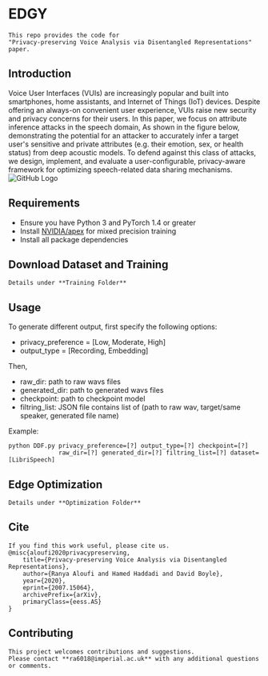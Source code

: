 # EDGY
```
This repo provides the code for 
"Privacy-preserving Voice Analysis via Disentangled Representations" paper.
```
## Introduction
Voice User Interfaces (VUIs) are increasingly popular and built into smartphones, home assistants, and Internet of Things (IoT) devices. Despite offering an always-on convenient user experience, VUIs raise new security and privacy concerns for their users. 
In this paper, we focus on attribute inference attacks in the speech domain, As shown in the figure below, demonstrating the potential for an attacker to accurately infer a target user's sensitive and private attributes (e.g. their emotion, sex, or health status) from deep acoustic models. To defend against this class of attacks, we design, implement, and evaluate a user-configurable, privacy-aware framework for optimizing speech-related data sharing mechanisms.
![GitHub Logo](/images/Potential_Attacks.png)


## Requirements
* Ensure you have Python 3 and PyTorch 1.4 or greater
* Install [NVIDIA/apex](https://github.com/NVIDIA/apex) for mixed precision training 
* Install all package dependencies 


## Download Dataset and Training
```
Details under **Training Folder**
```

## Usage
To generate different output, first specify the following options:
* privacy_preference = [Low, Moderate, High]
* output_type = [Recording, Embedding]

Then, 
* raw_dir: path to raw wavs files
* generated_dir: path to generated wavs files
* checkpoint: path to checkpoint model
* filtring_list: JSON file contains list of (path to raw wav, target/same speaker, generated file name)

Example:
```
python DDF.py privacy_preference=[?] output_type=[?] checkpoint=[?] 
              raw_dir=[?] generated_dir=[?] filtring_list=[?] dataset=[LibriSpeech]
```
## Edge Optimization
```
Details under **Optimization Folder**
```

## Cite
```
If you find this work useful, please cite us.
@misc{aloufi2020privacypreserving,
    title={Privacy-preserving Voice Analysis via Disentangled Representations},
    author={Ranya Aloufi and Hamed Haddadi and David Boyle},
    year={2020},
    eprint={2007.15064},
    archivePrefix={arXiv},
    primaryClass={eess.AS}
}
```

## Contributing
```
This project welcomes contributions and suggestions. 
Please contact **ra6018@imperial.ac.uk** with any additional questions or comments.
```


